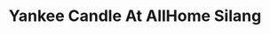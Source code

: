 ---
title: "Yankee Candle At AllHome Silang"
url: /silang/yankee-candle-at-allhome-silang/
shop: department store
---